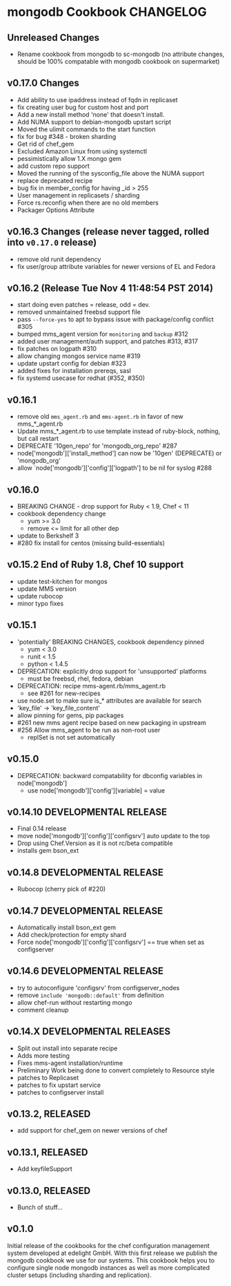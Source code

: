 # mongodb Cookbook CHANGELOG

## Unreleased Changes

* Rename cookbook from mongodb to sc-mongodb (no attribute changes, should be 100% compatable with mongodb cookbook on supermarket)

## v0.17.0 Changes

* Add ability to use ipaddress instead of fqdn in replicaset
* fix creating user bug for custom host and port
* Add a new install method 'none' that doesn't install.
* Add NUMA support to debian-mongodb upstart script
* Moved the ulimit commands to the start function
* fix for bug #348 - broken sharding
* Get rid of chef_gem
* Excluded Amazon Linux from using systemctl
* pessimistically allow 1.X mongo gem
* add custom repo support
* Moved the running of the sysconfig_file above the NUMA support
* replace deprecated recipe
* bug fix in member_config for having _id > 255
* User management in replicasets / sharding
* Force rs.reconfig when there are no old members
* Packager Options Attribute

## v0.16.3 Changes (release never tagged, rolled into `v0.17.0` release)

* remove old runit dependency
* fix user/group attribute variables for newer versions of EL and Fedora


## v0.16.2 (Release Tue Nov  4 11:48:54 PST 2014)

* start doing even patches = release, odd = dev.
* removed unmaintained freebsd support file
* pass `--force-yes` to apt to bypass issue with package/config conflict #305
* bumped mms_agent version for `monitoring` and `backup` #312
* added user management/auth support, and patches #313, #317
* fix patches on logpath #310
* allow changing mongos service name #319
* update upstart config for debian #323
* added fixes for installation prereqs, sasl
* fix systemd usecase for redhat (#352, #350)

## v0.16.1

* remove old `mms_agent.rb` and `mms-agent.rb` in favor of new mms_*_agent.rb
* Update mms_*_agent.rb to use template instead of ruby-block, nothing, but call restart
* DEPRECATE '10gen_repo' for 'mongodb_org_repo' #287
* node['mongodb']['install_method'] can now be '10gen' (DEPRECATE) or 'mongodb_org'
* allow `node['mongodb']['config']['logpath'] to be nil for syslog #288

## v0.16.0

* BREAKING CHANGE - drop support for Ruby < 1.9, Chef < 11
* cookbook dependency change
  * yum >= 3.0
  * remove <= limit for all other dep
* update to Berkshelf 3
* #280 fix install for centos (missing build-essentials)

## v0.15.2 End of Ruby 1.8, Chef 10 support

* update test-kitchen for mongos
* update MMS version
* update rubocop
* minor typo fixes

## v0.15.1

* 'potentially' BREAKING CHANGES, cookbook dependency pinned
  * yum < 3.0
  * runit < 1.5
  * python < 1.4.5
* DEPRECATION: explicitly drop support for 'unsupported' platforms
  * must be freebsd, rhel, fedora, debian
* DEPRECATION: recipe mms-agent.rb/mms_agent.rb
  * see #261 for new-recipes
* use node.set to make sure is_* attributes are available for search
* 'key_file' -> 'key_file_content'
* allow pinning for gems, pip packages
* #261 new mms agent recipe based on new packaging in upstream
* #256 Allow mms_agent to be run as non-root user
  * replSet is not set automatically

## v0.15.0

* DEPRECATION: backward compatability for dbconfig variables in node['mongodb']
  * use node['mongodb']['config'][variable] = value

## v0.14.10 DEVELOPMENTAL RELEASE

* Final 0.14 release
* move node['mongodb']['config']['configsrv'] auto update to the top
* Drop using Chef.Version as it is not rc/beta compatible
* installs gem bson_ext

## v0.14.8 DEVELOPMENTAL RELEASE

* Rubocop (cherry pick of #220)

## v0.14.7 DEVELOPMENTAL RELEASE

* Automatically install bson_ext gem
* Add check/protection for empty shard
* Force node['mongodb']['config']['configsrv'] == true when set as configserver

## v0.14.6 DEVELOPMENTAL RELEASE

* try to autoconfigure 'configsrv' from configserver_nodes
* remove `include 'mongodb::default'` from definition
* allow chef-run without restarting mongo
* comment cleanup

## v0.14.X DEVELOPMENTAL RELEASES

* Split out install into separate recipe
* Adds more testing
* Fixes mms-agent installation/runtime
* Preliminary Work being done to convert completely to Resource style
* patches to Replicaset
* patches to fix upstart service
* patches to configserver install

## v0.13.2, RELEASED

* add support for chef_gem on newer versions of chef

## v0.13.1, RELEASED

* Add keyfileSupport

## v0.13.0, RELEASED

* Bunch of stuff...

## v0.1.0

Initial release of the cookbooks for the chef configuration management system
developed at edelight GmbH.
With this first release we publish the mongodb cookbook we use for our systems.
This cookbook helps you to configure single node mongodb instances as well as
more complicated cluster setups (including sharding and replication).
